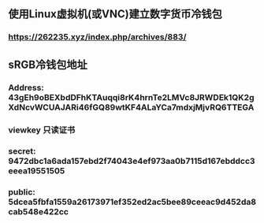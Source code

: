 ## 使用Linux虚拟机(或VNC)建立数字货币冷钱包
### https://262235.xyz/index.php/archives/883/

## sRGB冷钱包地址
### Address: 43gEh9oBEXbdDFhKTAuqqi8rK4hrnTe2LMVc8JRWDEk1QK2gXdNcvWCUAJARi46fGQ89wtKF4ALaYCa7mdxjMjvRQ6TTEGA

### viewkey 只读证书
### secret: 9472dbc1a6ada157ebd2f74043e4ef973aa0b7115d167ebddcc3eeea19551505
### public: 5dcea5fbfa1559a26173971ef352ed2ac5bee89ceeac9d452da8cab548e422cc
